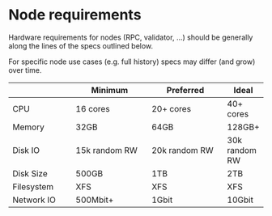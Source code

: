 # Node requirements

Hardware requirements for nodes (RPC, validator, ...) should be generally along the lines of the specs outlined below.

For specific node use cases (e.g. full history) specs may differ (and grow) over time.

<table><thead><tr><th width="140"></th><th width="200">Minimum</th><th width="199">Preferred</th><th>Ideal</th></tr></thead><tbody><tr><td>CPU</td><td>16 cores</td><td>20+ cores</td><td>40+ cores</td></tr><tr><td>Memory</td><td>32GB</td><td>64GB</td><td>128GB+</td></tr><tr><td>Disk IO</td><td>15k random RW</td><td>20k random RW</td><td>30k random RW</td></tr><tr><td>Disk Size</td><td>500GB</td><td>1TB</td><td>2TB</td></tr><tr><td>Filesystem</td><td>XFS</td><td>XFS</td><td>XFS</td></tr><tr><td>Network IO</td><td>500Mbit+</td><td>1Gbit</td><td>10Gbit</td></tr></tbody></table>
